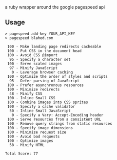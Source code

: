 a ruby wrapper around the google pagespeed api

## Usage

	> pagespeed add-key YOUR_API_KEY
	> pagespeed blahed.com
	
	 100 - Make landing page redirects cacheable
	 100 - Put CSS in the document head
	 100 - Avoid CSS @import
	  95 - Specify a character set
	 100 - Serve scaled images
	  97 - Minify JavaScript
	   0 - Leverage browser caching
	 100 - Optimize the order of styles and scripts
	  95 - Defer parsing of JavaScript
	 100 - Prefer asynchronous resources
	 100 - Minimize redirects
	  48 - Minify CSS
	 100 - Inline Small CSS
	 100 - Combine images into CSS sprites
	 100 - Specify a cache validator
	  50 - Inline Small JavaScript
	   0 - Specify a Vary: Accept-Encoding header
	 100 - Serve resources from a consistent URL
	 100 - Remove query strings from static resources
	 100 - Specify image dimensions
	 100 - Minimize request size
	 100 - Avoid bad requests
	 100 - Optimize images
	  58 - Minify HTML

	Total Score: 77
	
